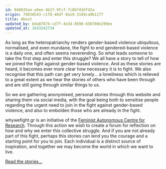 ```yaml
---
id: 048835ae-a9ee-4b27-9fcf-7c0b743df42a
origin: 79838543-c1f8-46df-9a19-3169ca9b11f7
title: About
updated_by: bda87674-cd7f-4e3d-8598-650708e299ee
updated_at: 1643242734
---
```

As long as the heteropatriarchy renders gender-based violence ubiquitous, normalised, and even mundane, the fight to end gendered-based violence is a daily one, and often seems neverending. So what leads someone to take the first step and enter this struggle? We all have a story to tell of how we joined the fight against gender-based violence. And as these stories are heard, it becomes ever more clear how necessary it is to fight. We also recognise that this path can get very lonely... a loneliness which is relieved to a great extent as we hear the stories of others who have been through and are still going through similar things to us.

So we are gathering anonymised, personal stories through this website and sharing them via social media, with the goal being both to sensitise people regarding the urgent need to join in the fight against gender-based violence, and also to embolden those who are already in the fight.

whywefight.gr is an initiative of the [Feminist Autonomous Centre for Research](http://feministresearch.org). Through this action we wish to create a forum for reflection on how and why we enter this collective struggle. And if you are not already part of this fight, perhaps this stories can lend you the courage and a starting point for you to join. Each individual is a distinct source of inspiration, and together we may become the world in which we want to live.

[Read the stories...](stories)
